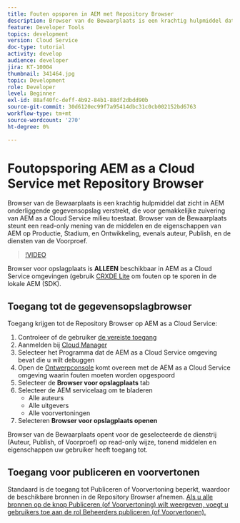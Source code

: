 ```yaml
---
title: Fouten opsporen in AEM met Repository Browser
description: Browser van de Bewaarplaats is een krachtig hulpmiddel dat zicht in AEM onderliggende gegevensopslag verstrekt, die voor gemakkelijke zuivering van AEM as a Cloud Service milieu toestaat.
feature: Developer Tools
topics: development
version: Cloud Service
doc-type: tutorial
activity: develop
audience: developer
jira: KT-10004
thumbnail: 341464.jpg
topic: Development
role: Developer
level: Beginner
exl-id: 88af40fc-deff-4b92-84b1-88df2dbdd90b
source-git-commit: 30d6120ec99f7a95414dbc31c0cb002152bd6763
workflow-type: tm+mt
source-wordcount: '270'
ht-degree: 0%

---
```


# Foutopsporing AEM as a Cloud Service met Repository Browser

Browser van de Bewaarplaats is een krachtig hulpmiddel dat zicht in AEM onderliggende gegevensopslag verstrekt, die voor gemakkelijke zuivering van AEM as a Cloud Service milieu toestaat. Browser van de Bewaarplaats steunt een read-only mening van de middelen en de eigenschappen van AEM op Productie, Stadium, en Ontwikkeling, evenals auteur, Publish, en de diensten van de Voorproef.

>[!VIDEO](https://video.tv.adobe.com/v/341464?quality=12&learn=on)

Browser voor opslagplaats is __ALLEEN__ beschikbaar in AEM as a Cloud Service omgevingen (gebruik [CRXDE Lite](../aem-sdk-local-quickstart/other-tools.md#crxde-lite) om fouten op te sporen in de lokale AEM (SDK).

## Toegang tot de gegevensopslagbrowser

Toegang krijgen tot de Repository Browser op AEM as a Cloud Service:

1. Controleer of de gebruiker [de vereiste toegang](https://experienceleague.adobe.com/docs/experience-manager-cloud-service/content/implementing/developer-tools/repository-browser.html#access-prerequisites)
1. Aanmelden bij [Cloud Manager](https://my.cloudmanager.adobe.com)
1. Selecteer het Programma dat de AEM as a Cloud Service omgeving bevat die u wilt debuggen
1. Open de [Ontwerpconsole](./developer-console.md) komt overeen met de AEM as a Cloud Service omgeving waarin fouten moeten worden opgespoord
1. Selecteer de __Browser voor opslagplaats__ tab
1. Selecteer de AEM servicelaag om te bladeren
   + Alle auteurs
   + Alle uitgevers
   + Alle voorvertoningen
1. Selecteren __Browser voor opslagplaats openen__

Browser van de Bewaarplaats opent voor de geselecteerde de dienstrij (Auteur, Publish, of Voorproef) op read-only wijze, tonend middelen en eigenschappen uw gebruiker heeft toegang tot.

## Toegang voor publiceren en voorvertonen

Standaard is de toegang tot Publiceren of Voorvertoning beperkt, waardoor de beschikbare bronnen in de Repository Browser afnemen. [Als u alle bronnen op de knop Publiceren (of Voorvertoning) wilt weergeven, voegt u gebruikers toe aan de rol Beheerders publiceren (of Voorvertonen).](https://experienceleague.adobe.com/docs/experience-manager-cloud-service/content/implementing/developer-tools/repository-browser.html#navigate-the-hierarchy)
